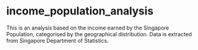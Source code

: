 # income_population_analysis

This is an analysis based on the income earned by the Singapore Population, categorised by the geographical distribution. Data is extracted from Singapore Department of Statistics.

